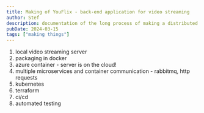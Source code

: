 ```yaml
---
title: Making of YouFlix - back-end application for video streaming
author: Stef
description: documentation of the long process of making a distributed video streaming platform
pubDate: 2024-03-15
tags: ["making things"]
---
```


1) local video streaming server
1) packaging in docker
1) azure container - server is on the cloud!
1) multiple microservices and container communication - rabbitmq, http requests
1) kubernetes
1) terraform
1) ci/cd
1) automated testing




